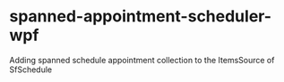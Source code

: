 # spanned-appointment-scheduler-wpf
Adding spanned schedule appointment collection to the  ItemsSource of SfSchedule
